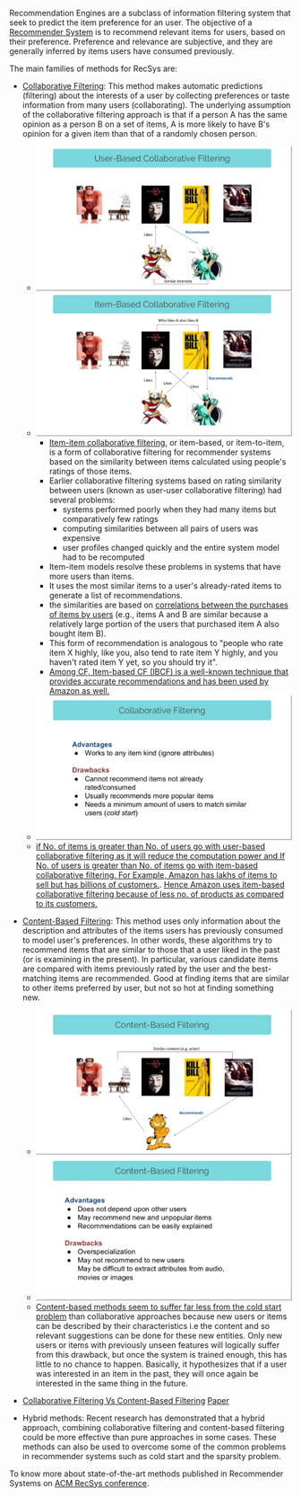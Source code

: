 Recommendation Engines are a subclass of information filtering system that seek to predict the item preference for an user.
The objective of a [Recommender System](https://en.wikipedia.org/wiki/Recommender_system) is to recommend relevant items for users, based on their preference. Preference and relevance are subjective, and they are generally inferred by items users have consumed previously.

The main families of methods for RecSys are:
- [Collaborative Filtering](https://en.wikipedia.org/wiki/Collaborative_filtering): This method makes automatic predictions (filtering) about the interests of a user by collecting preferences or taste information from many users (collaborating). The underlying assumption of the collaborative filtering approach is that if a person A has the same opinion as a person B on a set of items, A is more likely to have B's opinion for a given item than that of a randomly chosen person.
    - ![Collaborative Filtering User-Based Overview](cbf-user-based.png)
    - ![Collaborative Filtering Item-Based Overview](cbf-item-based.png)
        - [Item-item collaborative filtering](https://en.wikipedia.org/wiki/Item-item_collaborative_filtering), or item-based, or item-to-item, is a form of collaborative filtering for recommender systems based on the similarity between items calculated using people's ratings of those items.
        - Earlier collaborative filtering systems based on rating similarity between users (known as user-user collaborative filtering) had several problems:
            - systems performed poorly when they had many items but comparatively few ratings
            - computing similarities between all pairs of users was expensive
            - user profiles changed quickly and the entire system model had to be recomputed
        - Item-item models resolve these problems in systems that have more users than items.
        - It uses the most similar items to a user's already-rated items to generate a list of recommendations. 
        - the similarities are based on [correlations between the purchases of items by users](https://patents.google.com/patent/US6266649) (e.g., items A and B are similar because a relatively large portion of the users that purchased item A also bought item B).
        - This form of recommendation is analogous to "people who rate item X highly, like you, also tend to rate item Y highly, and you haven't rated item Y yet, so you should try it".
        - [Among CF, Item-based CF (IBCF) is a well-known technique that provides accurate recommendations and has been used by Amazon as well.]()
    - ![Collaborative Filtering Pros & Cons](cbf-pros_cons.png)
    - [if No. of items is greater than No. of users go with user-based collaborative filtering as it will reduce the computation power and If No. of users is greater than No. of items go with item-based collaborative filtering. For Example, Amazon has lakhs of items to sell but has billions of customers.](https://www.analyticsvidhya.com/blog/2021/07/recommendation-system-understanding-the-basic-concepts/). [Hence Amazon uses item-based collaborative filtering because of less no. of products as compared to its customers.](https://www.cs.umd.edu/~samir/498/Amazon-Recommendations.pdf)

- [Content-Based Filtering](http://recommender-systems.org/content-based-filtering/): This method uses only information about the description and attributes of the items users has previously consumed to model user's preferences. In other words, these algorithms try to recommend items that are similar to those that a user liked in the past (or is examining in the present). In particular, various candidate items are compared with items previously rated by the user and the best-matching items are recommended. Good at finding items that are similar to other items preferred by user, but not so hot at finding something new.
    - ![Content Based Overview](content-based.png)
    - ![Content Based Pros & Cons](content-based_pros_cons.png)
    - [Content-based methods seem to suffer far less from the cold start problem](https://analyticsindiamag.com/collaborative-filtering-vs-content-based-filtering-for-recommender-systems/) than collaborative approaches because new users or items can be described by their characteristics i.e the content and so relevant suggestions can be done for these new entities. Only new users or items with previously unseen features will logically suffer from this drawback, but once the system is trained enough, this has little to no chance to happen. Basically, it hypothesizes that if a user was interested in an item in the past, they will once again be interested in the same thing in the future. 

- [Collaborative Filtering Vs Content-Based Filtering](https://analyticsindiamag.com/collaborative-filtering-vs-content-based-filtering-for-recommender-systems/) [Paper](https://arxiv.org/pdf/1912.08932.pdf)

- Hybrid methods: Recent research has demonstrated that a hybrid approach, combining collaborative filtering and content-based filtering could be more effective than pure approaches in some cases. These methods can also be used to overcome some of the common problems in recommender systems such as cold start and the sparsity problem.

To know more about state-of-the-art methods published in Recommender Systems on [ACM RecSys conference](https://recsys.acm.org/).

